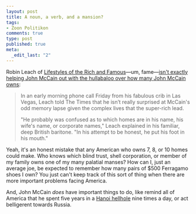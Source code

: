 ```yaml
--- 
layout: post
title: A noun, a verb, and a mansion?
tags: 
- Zoon Politikon
comments: true
type: post
published: true
meta: 
  _edit_last: "2"
---
```

Robin Leach of <a href="http://en.wikipedia.org/wiki/Lifestyles_of_the_Rich_and_Famous">Lifestyles of the Rich and Famous</a>—um, fame—<a href="http://latimesblogs.latimes.com/washington/2008/08/robin-leach-on.html">isn't exactly helping John McCain out with the hullabaloo over how many John McCain owns</a>:
<blockquote>In an early morning phone call Friday from his fabulous crib in Las Vegas, Leach told The Times that he isn’t really surprised at McCain's odd memory lapse given the complex lives that the super-rich lead.

"He probably was confused as to which homes are in his name, his wife's name, or corporate names," Leach explained in his familiar, deep British baritone. "In his attempt to be honest, he put his foot in his mouth."</blockquote>
Yeah, it's an honest mistake that any American who owns 7, 8, or 10 homes could make. Who knows which blind trust, shell corporation, or member of my family owns one of my many palatial manses? How can I, just an average joe, be expected to remember how many pairs of $500 Ferragamo shoes I own? You just can't keep track of this sort of thing when there are more important problems facing America.

And, John McCain <em>does</em> have important things to do, like remind all of America that he spent five years in a <a href="http://www.youtube.com/watch?v=RKuDYbnXBJQ">Hanoi hellhole</a> nine times a day, or act belligerent towards Russia.
